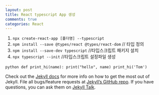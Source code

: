 ```yaml
---
layout: post
title: React typescript App 생성
comments: true
categories: React
---
```

1. ```npx create-react-app [폴더명] --typescript```
2. ```npm install --save @types/react @types/react-dom``` // 타입 정의
3. ```npm install --save-dev typescript``` //타입스크립트 패키지 설치
4. ```npx typescript --init``` //타입스크립트 설정파일 생성

​```python
def print_hi(name):
  print("hello", name)
print_hi('Tom')
​```

Check out the [Jekyll docs][jekyll-docs] for more info on how to get the most out of Jekyll. File all bugs/feature requests at [Jekyll’s GitHub repo][jekyll-gh]. If you have questions, you can ask them on [Jekyll Talk][jekyll-talk].

[jekyll-docs]: https://jekyllrb.com/docs/home
[jekyll-gh]:   https://github.com/jekyll/jekyll
[jekyll-talk]: https://talk.jekyllrb.com/
